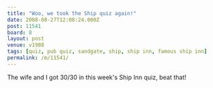 ```yaml
---
title: "Woo, we took the Ship quiz again!"
date: 2008-08-27T12:08:24.000Z
post: 11541
board: 8
layout: post
venue: v1988
tags: [quiz, pub quiz, sandgate, ship, ship inn, famous ship inn]
permalink: /m/11541/
---
```

The wife and I got 30/30 in this week's Ship Inn quiz, beat that!
